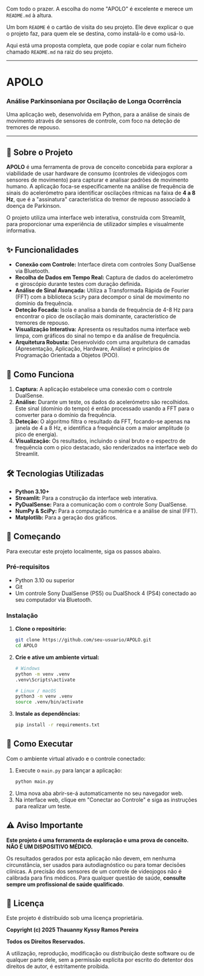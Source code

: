 Com todo o prazer. A escolha do nome "APOLO" é excelente e merece um `README.md` à altura.

Um bom `README` é o cartão de visita do seu projeto. Ele deve explicar o que o projeto faz, para quem ele se destina, como instalá-lo e como usá-lo.

Aqui está uma proposta completa, que pode copiar e colar num ficheiro chamado `README.md` na raiz do seu projeto.

-----

# APOLO

### Análise Parkinsoniana por Oscilação de Longa Ocorrência

Uma aplicação web, desenvolvida em Python, para a análise de sinais de movimento através de sensores de controle, com foco na deteção de tremores de repouso.

-----

## 🎯 Sobre o Projeto

**APOLO** é uma ferramenta de prova de conceito concebida para explorar a viabilidade de usar hardware de consumo (controles de videojogos com sensores de movimento) para capturar e analisar padrões de movimento humano. A aplicação foca-se especificamente na análise de frequência de sinais do acelerómetro para identificar oscilações rítmicas na faixa de **4 a 8 Hz**, que é a "assinatura" característica do tremor de repouso associado à doença de Parkinson.

O projeto utiliza uma interface web interativa, construída com Streamlit, para proporcionar uma experiência de utilizador simples e visualmente informativa.

## ✨ Funcionalidades

  * **Conexão com Controle:** Interface direta com controles Sony DualSense via Bluetooth.
  * **Recolha de Dados em Tempo Real:** Captura de dados do acelerómetro e giroscópio durante testes com duração definida.
  * **Análise de Sinal Avançada:** Utiliza a Transformada Rápida de Fourier (FFT) com a biblioteca `SciPy` para decompor o sinal de movimento no domínio da frequência.
  * **Deteção Focada:** Isola e analisa a banda de frequência de 4-8 Hz para encontrar o pico de oscilação mais dominante, característico de tremores de repouso.
  * **Visualização Interativa:** Apresenta os resultados numa interface web limpa, com gráficos do sinal no tempo e da análise de frequência.
  * **Arquitetura Robusta:** Desenvolvido com uma arquitetura de camadas (Apresentação, Aplicação, Hardware, Análise) e princípios de Programação Orientada a Objetos (POO).

## 🔬 Como Funciona

1.  **Captura:** A aplicação estabelece uma conexão com o controle DualSense.
2.  **Análise:** Durante um teste, os dados do acelerómetro são recolhidos. Este sinal (domínio do tempo) é então processado usando a FFT para o converter para o domínio da frequência.
3.  **Deteção:** O algoritmo filtra o resultado da FFT, focando-se apenas na janela de 4 a 8 Hz, e identifica a frequência com a maior amplitude (o pico de energia).
4.  **Visualização:** Os resultados, incluindo o sinal bruto e o espectro de frequência com o pico destacado, são renderizados na interface web do Streamlit.

## 🛠️ Tecnologias Utilizadas

  * **Python 3.10+**
  * **Streamlit:** Para a construção da interface web interativa.
  * **PyDualSense:** Para a comunicação com o controle Sony DualSense.
  * **NumPy & SciPy:** Para a computação numérica e a análise de sinal (FFT).
  * **Matplotlib:** Para a geração dos gráficos.

## 🚀 Começando

Para executar este projeto localmente, siga os passos abaixo.

### Pré-requisitos

  * Python 3.10 ou superior
  * Git
  * Um controle Sony DualSense (PS5) ou DualShock 4 (PS4) conectado ao seu computador via Bluetooth.

### Instalação

1.  **Clone o repositório:**

    ```sh
    git clone https://github.com/seu-usuario/APOLO.git
    cd APOLO
    ```

2.  **Crie e ative um ambiente virtual:**

    ```sh
    # Windows
    python -m venv .venv
    .venv\Scripts\activate

    # Linux / macOS
    python3 -m venv .venv
    source .venv/bin/activate
    ```

3.  **Instale as dependências:**

    ```sh
    pip install -r requirements.txt
    ```

## 🏃 Como Executar

Com o ambiente virtual ativado e o controle conectado:

1.  Execute o `main.py` para lançar a aplicação:
    ```sh
    python main.py
    ```
2.  Uma nova aba abrir-se-á automaticamente no seu navegador web.
3.  Na interface web, clique em "Conectar ao Controle" e siga as instruções para realizar um teste.

## ⚠️ Aviso Importante

**Este projeto é uma ferramenta de exploração e uma prova de conceito. NÃO É UM DISPOSITIVO MÉDICO.**

Os resultados gerados por esta aplicação não devem, em nenhuma circunstância, ser usados para autodiagnóstico ou para tomar decisões clínicas. A precisão dos sensores de um controle de videojogos não é calibrada para fins médicos. Para qualquer questão de saúde, **consulte sempre um profissional de saúde qualificado**.

<!-- ## 🗺️ Próximos Passos

  * [ ] Implementar um sistema para guardar e carregar os resultados dos testes.
  * [ ] Criar perfis de utilizador para acompanhar a evolução ao longo do tempo.
  * [ ] Adicionar a análise dos outros eixos do acelerómetro e dos dados do giroscópio.
  * [ ] Permitir a comparação lado a lado de diferentes testes. -->

## 📄 Licença

Este projeto é distribuído sob uma licença proprietária.

**Copyright (c) 2025 Thauanny Kyssy Ramos Pereira**

**Todos os Direitos Reservados.**

A utilização, reprodução, modificação ou distribuição deste software ou de qualquer parte dele, sem a permissão explícita por escrito do detentor dos direitos de autor, é estritamente proibida.
